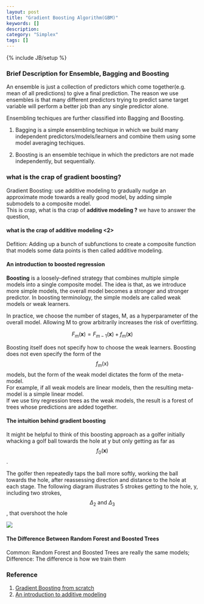 ```yaml
---
layout: post
title: "Gradient Boosting Algorithm(GBM)"
keywords: []
description: 
category: "Simplex"
tags: []
---
```

{% include JB/setup %}


### Brief Description for Ensemble, Bagging and Boosting

An ensemble is just a collection of predictors which come together(e.g. mean of all predictions)
to give a final prediction. The reason we use ensembles is that many different predictors trying to
predict same target variable will perform a better job than any single predictor alone. <br />

Ensembling techiques are further classified into Bagging and Boosting.

1. Bagging is a simple ensembling techique in which we build many independent predictors/models/learners
and combine them using some model averaging techiques.

2. Boosting is an ensemble techique in which the predictors are not made independently, but sequentially.


### what is the crap of gradient boosting?

Gradient Boosting: use additive modeling to gradually nudge an approximate mode towards a really good model,
by adding simple submodels to a composite model. <br />
This is crap, what is tha crap of **additive modeling ?**
we have to answer the question,

#### what is the crap of additive modeling <2>

Defition: Adding up a bunch of subfunctions to create a composite function that models some data points 
is then called additive modeling.

#### An introduction to boosted regression

**Boosting** is a loosely-defined strategy that combines multiple simple models into a single composite model.
The idea is that, as we introduce more simple models, the overall model becomes a stronger and stronger predictor.
In boosting terminology, the simple models are called weak models or weak learners. <br />

In practice, we choose the number of stages, M, as a hyperparameter of the overall model. Allowing M to grow arbitrarily
increases the risk of overfitting.

$$
F_{m}(\mathbf{x})=F_{m-1}(\mathbf{x})+f_{m}(\mathbf{x})
$$

Boosting itself does not specify how to choose the weak learners. Boosting does not even specify the form of the 
$$
f_{m}(\mathrm{x})
$$ models, but the form of the weak model dictates the form of the meta-model. <br />
For example, if all weak models are linear models, then the resulting meta-model is a simple linear model. <br />
If we use tiny regression trees  as the weak models, the result is a forest of trees whose predictions are added together.

#### The intuition behind gradient boosting
It might be helpful to think of this boosting approach as a golfer initially whacking a golf ball towards the hole at y
but only getting as far as $$
f_{0}(\mathbf{x})
$$. 

The golfer then repeatedly taps the ball more softly, working the ball towards the hole, after reassessing direction and distance
to the hole at each stage. The following diagram illustrates 5 strokes getting to the hole, y, including two strokes,
$$
\Delta_{2} \text { and } \Delta_{3}
$$, that overshoot the hole

<img src="{{IMAGE_PATH}}/GBM-golfer.png" height="" width="" />


#### The Difference Between Random Forest and Boosted Trees
Common: Random Forest and Boosted Trees are really the same models;
Difference: The difference is how we train them


### Reference

1. [Gradient Boosting from scratch](https://medium.com/mlreview/gradient-boosting-from-scratch-1e317ae4587d)
2. [An introduction to additive modeling](https://explained.ai/gradient-boosting/L2-loss.html)
